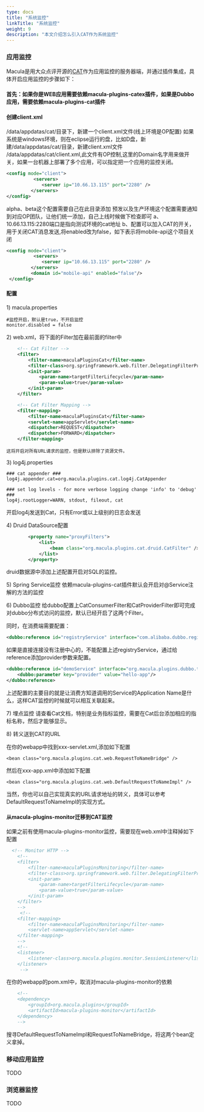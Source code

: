 ```yaml
---
type: docs
title: "系统监控"
linkTitle: "系统监控"
weight: 9
description: "本文介绍怎么引入CAT作为系统监控"
---
```


### 应用监控

Macula是用大众点评开源的[CAT](https://github.com/dianping/cat)作为应用监控的服务器端，并通过插件集成，具体开启应用监控的步骤如下：

#### 首先：如果你是WEB应用需要依赖macula-plugins-catex插件，如果是Dubbo应用，需要依赖macula-plugins-cat插件



#### 创建client.xml

\/data\/appdatas\/cat\/目录下，新建一个client.xml文件\(线上环境是OP配置\)
如果系统是windows环境，则在eclipse运行的盘，比如D盘，新建\/data\/appdatas\/cat\/目录，新建client.xml文件
\/data\/appdatas\/cat\/client.xml,此文件有OP控制,这里的Domain名字用来做开关，如果一台机器上部署了多个应用，可以指定把一个应用的监控关闭。

```xml
<config mode="client">
          <servers>
             <server ip="10.66.13.115" port="2280" />
         </servers>
</config>
```

alpha、beta这个配置需要自己在此目录添加
预发以及生产环境这个配置需要通知到对应OP团队，让他们统一添加，自己上线时候做下检查即可
a、10.66.13.115:2280端口是指向测试环境的cat地址
b、配置可以加入CAT的开关，用于关闭CAT消息发送,将enabled改为false，如下表示将mobile-api这个项目关闭

```xml
<config mode="client">
          <servers>
             <server ip="10.66.13.115" port="2280" />
         </servers>
         <domain id="mobile-api" enabled="false"/>
 </config>
```

#### 配置

1\) macula.properties

```
#监控开启，默认是true，不开启监控
monitor.disabled = false
```

2\) web.xml，将下面的Filter加在最前面的filter中

```xml
    <!-- Cat Filter -->
    <filter>
        <filter-name>maculaPluginsCat</filter-name>
        <filter-class>org.springframework.web.filter.DelegatingFilterProxy</filter-class>
        <init-param>
            <param-name>targetFilterLifecycle</param-name>
            <param-value>true</param-value>
        </init-param>
    </filter>

    <!-- Cat Filter Mapping -->
    <filter-mapping>
        <filter-name>maculaPluginsCat</filter-name>
        <servlet-name>appServlet</servlet-name>
        <dispatcher>REQUEST</dispatcher>
        <dispatcher>FORWARD</dispatcher>
    </filter-mapping>
```

```
这将开启对所有URL请求的监控，但是默认排除了资源文件。
```

3\) log4j.properties

```
### cat appender ###
log4j.appender.cat=org.macula.plugins.cat.log4j.CatAppender

### set log levels - for more verbose logging change 'info' to 'debug' ###
log4j.rootLogger=WARN, stdout, fileout, cat
```

开启log4j发送到Cat，只有Error或以上级别的日志会发送

4\) Druid DataSource配置

```xml
        <property name="proxyFilters">
            <list>
                <bean class="org.macula.plugins.cat.druid.CatFilter" />
            </list>
        </property>
```

druid数据源中添加上述配置开启对SQL的监控。

5\) Spring Service监控
依赖macula-plugins-cat插件默认会开启对@Service注解的方法的监控

6\) Dubbo监控
给dubbo配置上CatConsumerFilter和CatProviderFilter即可完成对dubbo分布式访问的监控，默认已经开启了这两个Filter。

同时，在消费端需要配置：

```xml
<dubbo:reference id="registryService" interface="com.alibaba.dubbo.registry.RegistryService" check="false" />
```

如果是直接连接没有注册中心的，不能配置上述registryService，通过给reference添加provider参数来配置。

```xml
<dubbo:reference id="demoService" interface="org.macula.plugins.dubbo.test.api.DemoService" >
    <dubbo:parameter key="provider" value="hello-app"/>
</dubbo:reference>
```

上述配置的主要目的就是让消费方知道调用的Service的Application Name是什么，这样CAT监控的时候就可以相互关联起来。

7\) 埋点监控
请查看Cat文档，特别是业务指标监控，需要在Cat后台添加相应的指标名称，然后才能够显示。

8\) 转义送到CAT的URL

在你的webapp中找到xxx-servlet.xml,添加如下配置

```
<bean class="org.macula.plugins.cat.web.RequestToNameBridge" /> 
```

然后在xxx-app.xml中添加如下配置

```
<bean class="org.macula.plugins.cat.web.DefaultRequestToNameImpl" /> 
```

当然，你也可以自己实现真实的URL请求地址的转义，具体可以参考DefaultRequestToNameImpl的实现方式。

#### 从macula-plugins-monitor迁移到CAT监控

如果之前有使用macula-plugins-monitor监控，需要现在web.xml中注释掉如下配置

```xml
  <!-- Monitor HTTP -->
    <!-- 
    <filter>
        <filter-name>maculaPluginsMonitoring</filter-name>
        <filter-class>org.springframework.web.filter.DelegatingFilterProxy</filter-class>
        <init-param>
            <param-name>targetFilterLifecycle</param-name>
            <param-value>true</param-value>
        </init-param>
    </filter>
    -->
     <!--
    <filter-mapping>
        <filter-name>maculaPluginsMonitoring</filter-name>
        <servlet-name>appServlet</servlet-name>
    </filter-mapping>
    -->
    <!-- 
    <listener>
        <listener-class>org.macula.plugins.monitor.SessionListener</listener-class>
    </listener>
     -->    
```

在你的webapp的pom.xml中，取消对macula-plugins-monitor的依赖

```xml
    <!-- 
    <dependency>
        <groupId>org.macula.plugins</groupId>
        <artifactId>macula-plugins-monitor</artifactId>
    </dependency>
    -->
```

搜寻DefaultRequestToNameImpl和RequestToNameBridge，将这两个bean定义拿掉。

### 移动应用监控

TODO

### 浏览器监控

TODO

